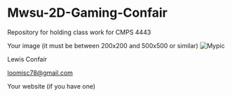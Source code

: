 # Mwsu-2D-Gaming-Confair
Repository for holding class work for CMPS 4443

Your image (it must be between 200x200 and 500x500 or similar)
![Mypic](https://yt3.ggpht.com/-h953k2uhHJY/AAAAAAAAAAI/AAAAAAAAAAA/nUrDxJF0xM8/s900-c-k-no-rj-c0xffffff/photo.jpg)

Lewis Confair

loomisc78@gmail.com

Your website (if you have one)
